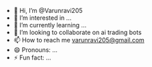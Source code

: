 - 👋 Hi, I’m @Varunravi205
- 👀 I’m interested in ...
- 🌱 I’m currently learning ...
- 💞️ I’m looking to collaborate on ai trading bots
- 📫 How to reach me varunravi205@gmail.com
- 😄 Pronouns: ...
- ⚡ Fun fact: ...

<!---
Varunravi205/Varunravi205 is a ✨ special ✨ repository because its `README.md` (this file) appears on your GitHub profile.
You can click the Preview link to take a look at your changes.
--->

